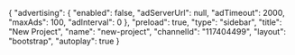 {
    "advertising": {
        "enabled": false,
        "adServerUrl": null,
        "adTimeout": 2000,
        "maxAds": 100,
        "adInterval": 0
    },
    "preload": true,
    "type": "sidebar",
    "title": "New Project",
    "name": "new-project",
    "channelId": "117404499",
    "layout": "bootstrap",
    "autoplay": true
}